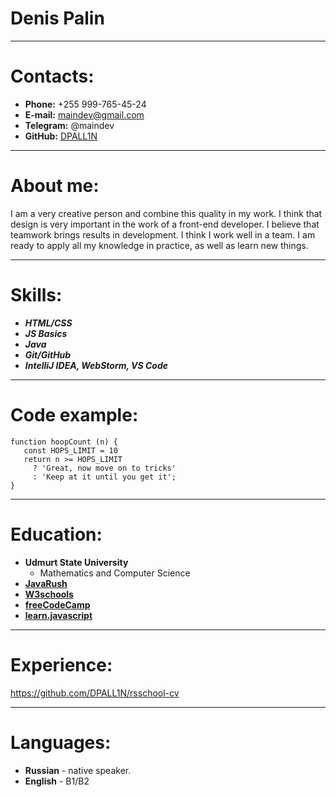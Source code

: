 # Denis Palin
***
# Contacts:
* **Phone:** +255 999-765-45-24
* **E-mail:** maindev@gmail.com
* **Telegram:** @maindev
* **GitHub:** [DPALL1N](https://github.com/DPALL1N)

***

# About me:
I am a very creative person and combine this quality in my work. I think that design is very important in the work of a front-end developer. I believe that teamwork brings results in development. I think I work well in a team. I am ready to apply all my knowledge in practice, as well as learn new things.

***
# Skills:
* ***HTML/CSS***
* ***JS Basics***
* ***Java***
* ***Git/GitHub***
* ***IntelliJ IDEA, WebStorm, VS Code***

***
# Code example:
```
function hoopCount (n) {
   const HOPS_LIMIT = 10
   return n >= HOPS_LIMIT
     ? 'Great, now move on to tricks'
     : 'Keep at it until you get it';
}
```
***
# Education:
* **Udmurt State University** 
  + Mathematics and Computer Science
* **[JavaRush](https://javarush.com)**
* **[W3schools](https://www.w3schools.com)**
* **[freeCodeCamp](https://www.freecodecamp.org)**
* **[learn.javascript](https://learn.javascript.ru)**

***
# Experience:
https://github.com/DPALL1N/rsschool-cv

***
# Languages:
* **Russian** - native speaker.
* **English** - B1/B2

